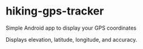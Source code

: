 # hiking-gps-tracker
Simple Android app to display your GPS coordinates

Displays elevation, latitude, longitude, and accuracy.
